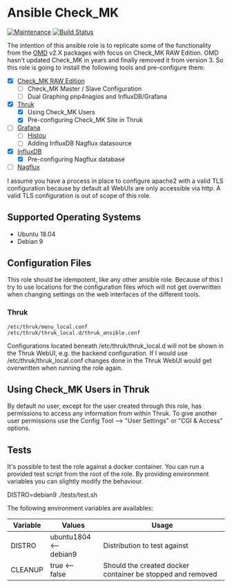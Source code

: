 # Ansible Check_MK

[![Maintenance](https://img.shields.io/maintenance/yes/2019.svg)](https://github.com/Madic-/ansible-check_mk) [![Build Status](https://travis-ci.org/Madic-/ansible-check_mk.svg?branch=master)](https://travis-ci.org/Madic-/ansible-check_mk)

The intention of this ansible role is to replicate some of the functionality from the [OMD](https://labs.consol.de/de/omd/) v2.X packages with focus on Check_MK RAW Edition. OMD hasn't updated Check_MK in years and finally removed it from version 3. So this role is going to install the following tools and pre-configure them:

* [x] [Check_MK RAW Edition](https://mathias-kettner.de)
  * [ ] Check_MK Master / Slave Configuration
  * [ ] Dual Graphing pnp4nagios and InfluxDB/Grafana
* [x] [Thruk](https://www.thruk.org)
  * [x] Using Check_MK Users
  * [x] Pre-configuring Check_MK Site in Thruk
* [ ] [Grafana](https://grafana.com)
  * [ ] [Histou](https://github.com/Griesbacher/histou)
  * [ ] Adding InfluxDB Nagflux datasource
* [x] [InfluxDB](https://www.influxdata.com)
  * [x] Pre-configuring Nagflux database
* [ ] [Nagflux](https://github.com/Griesbacher/nagflux)

I assume you have a process in place to configure apache2 with a valid TLS configuration because by default all WebUIs are only accessible via http. A valid TLS configuration is out of scope of this role.

## Supported Operating Systems

* Ubuntu 18.04
* Debian 9

## Configuration Files

This role should be idempotent, like any other ansible role. Because of this I try to use locations for the configuration files which will not get overwritten when changing settings on the web interfaces of the different tools.

### Thruk

    /etc/thruk/menu_local.conf
    /etc/thruk/thruk_local.d/thruk_ansible.conf

Configurations located beneath /etc/thruk/thruk_local.d will not be shown in the Thruk WebUI, e.g. the backend configuration. If I would use /etc/thruk/thruk_local.conf changes done in the Thruk WebUI would get overwritten when running the role again.

## Using Check_MK Users in Thruk

By default no user, except for the user created through this role, has permissions to access any information from within Thruk. To give another user permissions use the Config Tool --> "User Settings" or "CGI & Access" options.

## Tests

It's possible to test the role against a docker container. You can run a provided test script from the root of the role. By providing environment variables you can slightly modify the behaviour.

  DISTRO=debian9 ./tests/test.sh

The following environment variables are availables:

| Variable | Values | Usage |
| --- | --- | --- |
| DISTRO | ubuntu1804 <--<br>debian9 | Distribution to test against |
| CLEANUP | true <--<br>false | Should the created docker container be stopped and removed |